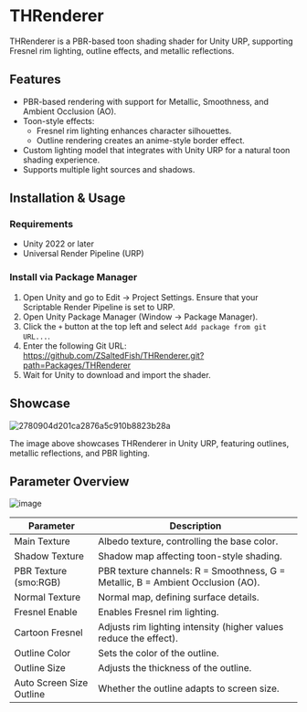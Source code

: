 # THRenderer

THRenderer is a PBR-based toon shading shader for Unity URP, supporting Fresnel rim lighting, outline effects, and metallic reflections.

## Features
- PBR-based rendering with support for Metallic, Smoothness, and Ambient Occlusion (AO).
- Toon-style effects:
  - Fresnel rim lighting enhances character silhouettes.
  - Outline rendering creates an anime-style border effect.
- Custom lighting model that integrates with Unity URP for a natural toon shading experience.
- Supports multiple light sources and shadows.

## Installation & Usage
### Requirements
- Unity 2022 or later
- Universal Render Pipeline (URP)

### Install via Package Manager
1. Open Unity and go to Edit → Project Settings. Ensure that your Scriptable Render Pipeline is set to URP.
2. Open Unity Package Manager (Window → Package Manager).
3. Click the `+` button at the top left and select `Add package from git URL...`.
4. Enter the following Git URL: https://github.com/ZSaltedFish/THRenderer.git?path=Packages/THRenderer
5. Wait for Unity to download and import the shader.

## Showcase
![2780904d201ca2876a5c910b8823b28a](https://github.com/user-attachments/assets/09bd43bc-6dce-4d23-b48f-777e16792183)

The image above showcases THRenderer in Unity URP, featuring outlines, metallic reflections, and PBR lighting.

## Parameter Overview
![image](https://github.com/user-attachments/assets/a27a8585-1838-4a77-8f75-cd2eaa6aaf74)

| Parameter                | Description |
|-------------------------|-------------|
| Main Texture            | Albedo texture, controlling the base color. |
| Shadow Texture          | Shadow map affecting toon-style shading. |
| PBR Texture (smo:RGB)   | PBR texture channels: R = Smoothness, G = Metallic, B = Ambient Occlusion (AO). |
| Normal Texture          | Normal map, defining surface details. |
| Fresnel Enable          | Enables Fresnel rim lighting. |
| Cartoon Fresnel         | Adjusts rim lighting intensity (higher values reduce the effect). |
| Outline Color           | Sets the color of the outline. |
| Outline Size            | Adjusts the thickness of the outline. |
| Auto Screen Size Outline | Whether the outline adapts to screen size. |
